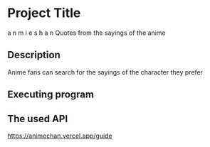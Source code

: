 # Project Title
a n m i e s h a n
Quotes from the sayings of the anime

## Description

Anime fans can search for the sayings of the character they prefer

## Executing program


## The used API

https://animechan.vercel.app/guide

